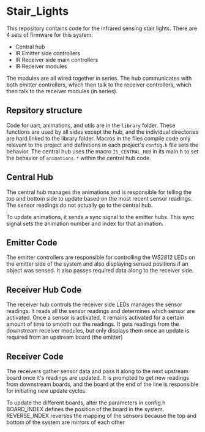 # Stair_Lights
This repository contains code for the infrared sensing stair lights. 
There are 4 sets of firmware for this system:
- Central hub
- IR Emitter side controllers
- IR Receiver side main controllers
- IR Receiver modules 

The modules are all wired together in series.
The hub communicates with both emitter controllers, 
which then talk to the receiver controllers,
which then talk to the receiver modules (in series).

## Repsitory structure
Code for uart, animations, and utils are in the `library` folder.
These functions are used by all sides except the hub,
and the individual directories are hard linked to the library folder.
Macros in the files compile code only relevant to the project
and definitions in each project's `config.h` file sets the behavior.
The central hub uses the macro `IS_CENTRAL_HUB` in its main.h 
to set the behavior of `animations.*` within the central hub code.

## Central Hub
The central hub manages the animations and is responsible for telling the
top and bottom side to update based on the most recent sensor readings.
The sensor readings do not actually go to the central hub.

To update animations, it sends a sync signal to the emitter hubs.
This sync signal sets the animation number and index for that animation.

## Emitter Code
The emitter controllers are responsible for controlling the WS2812 LEDs
on the emitter side of the system and also displaying sensed positions
if an object was sensed. 
It also passes required data along to the receiver side.

## Receiver Hub Code
The receiver hub controls the receiver side LEDs manages the sensor readings.
It reads all the sensor readings and determines which sensor are activated.
Once a sensor is activated, it remains activated for a certain amount of time
to smooth out the readings.
It gets readings from the downstream receiver modules, but only displays them
once an update is required from an upstream board (the emitter)

## Receiver Code
The receivers gather sensor data and pass it along to the next upstream board
once it's readings are updated. It is prompted to get new readings from downstream
boards, and the board at the end of the line is responsible for initiating new 
update cycles.

To update the different boards, alter the parameters in config.h
BOARD_INDEX defines the position of the board in the system.
REVERSE_INDEX reverses the mapping of the sensors 
because the top and bottom of the system are mirrors of each other
